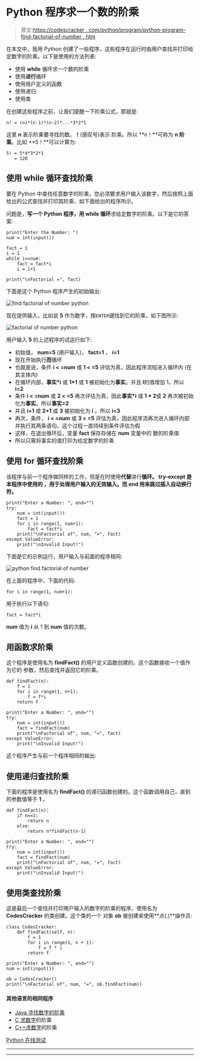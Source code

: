 # Python 程序求一个数的阶乘

> 原文:[https://codescracker . com/python/program/python-program-find-factorial-of-number . htm](https://codescracker.com/python/program/python-program-find-factorial-of-number.htm)

在本文中，我用 Python 创建了一些程序，这些程序在运行时由用户查找并打印给定数字的阶乘。以下是使用的方法列表:

*   使用 **while** 循环求一个数的阶乘
*   使用**进行**循环
*   使用用户定义的函数
*   使用递归
*   使用类

在创建这些程序之前，让我们提醒一下阶乘公式，那就是:

```
n! = (n)*(n-1)*(n-2)*...*3*2*1
```

这里 **n** 表示阶乘要寻找的数。**！**(感叹号)表示 阶乘。所以 **n！**可称为 **n 阶乘**。比如 **5！**可以计算为:

```
5! = 5*4*3*2*1
   = 120
```

## 使用 while 循环查找阶乘

要在 Python 中查找任意数字的阶乘，您必须要求用户输入该数字，然后按照上面给出的公式查找并打印其阶乘，如下面给出的程序所示。

问题是，**写一个 Python 程序，用 while 循环**求给定数字的阶乘。以下是它的答案:

```
print("Enter the Number: ")
num = int(input())

fact = 1
i = 1
while i<=num:
    fact = fact*i
    i = i+1

print("\nFactorial =", fact)
```

下面是这个 Python 程序产生的初始输出:

![find factorial of number python](../Images/6acedc1974087998af7e3f40daf5ab7f.png)

现在提供输入，比如说 **5** 作为数字，按`ENTER`键找到它的阶乘，如下图所示:

![factorial of number python](../Images/2906b7e3cbb0bc309ca1fdaf8394176a.png)

用户输入 **5** 的上述程序的试运行如下:

*   初始值， **num=5** (用户输入)， **fact=1** ， **i=1**
*   现在开始执行**而**循环
*   也就是说，条件 **i < =num** 或 **1 < =5** 评估为真，因此程序流程进入循环内 (在其主体内)
*   在循环内部，**事实*i** 或 **1*1** 或 **1** 被初始化为**事实**。并且 **I**的值增加 1。所以 **i=2**
*   条件 **i < =num** 或 **2 < =5** 再次评估为真，因此**事实*i** 或 **1 * 2**或 **2** 再次被初始化为**事实**。所以**事实=2**
*   并且 **i+1** 或 **2+1** 或 **3** 被初始化为 **i** 。所以 **i=3**
*   再次，条件， **i < =num** 或 **3 < =5** 评估为真，因此程序流再次进入循环内部 并执行其两条语句。这个过程一直持续到条件评估为假
*   这样，在退出循环后，变量 **fact** 保存存储在 **num** 变量中的 数的阶乘值
*   所以只需将事实的值打印为给定数字的阶乘

## 使用 for 循环查找阶乘

该程序与前一个程序做同样的工作，但是在时使用**代替**进行**循环。 **try-except** 是本程序中使用的 ，用于处理用户输入的无效输入。而 **end** 用来跳过插入自动换行符。**

```
print("Enter a Number: ", end="")
try:
    num = int(input())
    fact = 1
    for i in range(1, num+1):
        fact = fact*i
    print("\nFactorial of", num, "=", fact)
except ValueError:
    print("\nInvalid Input!")
```

下面是它的示例运行，用户输入与前面的程序相同:

![python find factorial of number](../Images/dc9c1aa81570375ad1e89e1cf804f85e.png)

在上面的程序中，下面的代码:

```
for i in range(1, num+1):
```

用于执行以下语句:

```
fact = fact*i
```

**num** 值为 **i** 从 1 到 **num** 值的次数。

## 用函数求阶乘

这个程序是使用名为 **findFact()** 的用户定义函数创建的。这个函数接收一个值作为它的 参数，然后查找并返回它的阶乘。

```
def findFact(n):
    f = 1
    for i in range(1, n+1):
        f = f*i
    return f

print("Enter a Number: ", end="")
try:
    num = int(input())
    fact = findFact(num)
    print("\nFactorial of", num, "=", fact)
except ValueError:
    print("\nInvalid Input!")
```

这个程序产生与前一个程序相同的输出:

## 使用递归查找阶乘

下面的程序是使用名为 **findFact()** 的递归函数创建的。这个函数调用自己，直到 的参数值等于 **1** 。

```
def findFact(n):
    if n==1:
        return n
    else:
        return n*findFact(n-1)

print("Enter a Number: ", end="")
try:
    num = int(input())
    fact = findFact(num)
    print("\nFactorial of", num, "=", fact)
except ValueError:
    print("\nInvalid Input!")
```

## 使用类查找阶乘

这是最后一个查找并打印用户输入的数字的阶乘的程序，使用名为 **CodesCracker** 的类创建。这个类的一个 对象 **ob** 被创建来使用**点(.)**操作员:

```
class CodesCracker:
    def findFact(self, n):
        f = 1
        for i in range(1, n + 1):
            f = f * i
        return f

print("Enter a Number: ", end="")
num = int(input())

ob = CodesCracker()
print("\nFactorial of", num, "=", ob.findFact(num))
```

#### 其他语言的相同程序

*   [Java 寻找数字的阶乘](/java/program/java-program-find-factorial.htm)
*   [C 求数字](/c/program/c-program-find-factorial.htm)的阶乘
*   [C++求数字](/cpp/program/cpp-program-find-factorial.htm)的阶乘

[Python 在线测试](/exam/showtest.php?subid=10)

* * *

* * *